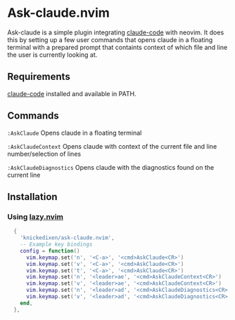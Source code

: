 # Ask-claude.nvim
Ask-claude is a simple plugin integrating [claude-code](https://github.com/anthropics/claude-code) with neovim. It does this by setting up a few user commands that opens claude in a floating terminal with a prepared prompt that containts context of which file and line the user is currently looking at.

## Requirements
[claude-code](https://github.com/anthropics/claude-code) installed and available in PATH.

## Commands
`:AskClaude` Opens claude in a floating terminal

`:AskClaudeContext` Opens claude with context of the current file and line number/selection of lines

`:AskClaudeDiagnostics` Opens claude with the diagnostics found on the current line

## Installation
### Using [lazy.nvim](https://github.com/folke/lazy.nvim)
```lua
  {
    'knickedixen/ask-claude.nvim',
    -- Example key bindings
    config = function()
      vim.keymap.set('n', '<C-a>', '<cmd>AskClaude<CR>')
      vim.keymap.set('v', '<C-a>', '<cmd>AskClaude<CR>')
      vim.keymap.set('t', '<C-a>', '<cmd>AskClaude<CR>')
      vim.keymap.set('n', '<leader>ae', '<cmd>AskClaudeContext<CR>')
      vim.keymap.set('v', '<leader>ae', '<cmd>AskClaudeContext<CR>')
      vim.keymap.set('n', '<leader>ad', '<cmd>AskClaudeDiagnostics<CR>')
      vim.keymap.set('v', '<leader>ad', '<cmd>AskClaudeDiagnostics<CR>')
    end,
  },
```
